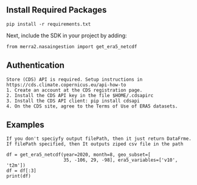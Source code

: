 ## Install Required Packages
    pip install -r requirements.txt
Next, include the SDK in your project  by adding:

    from merra2.nasaingestion import get_era5_netcdf

## Authentication 

    Store (CDS) API is required. Setup instructions in
    https://cds.climate.copernicus.eu/api-how-to
    1. Create an account at the CDS registration page.
    2. Install the CDS API key in the file $HOME/.cdsapirc
    3. Install the CDS API client: pip install cdsapi
    4. On the CDS site, agree to the Terms of Use of ERA5 datasets.

## Examples
    If you don't speciyfy output filePath, then it just return DataFrme.
    If filePath specified, then It outputs ziped csv file in the path

    df = get_era5_netcdf(year=2020, month=8, geo_subset=[
                         35, -106, 29, -98], era5_variables=['v10', 't2m'])
    df = df[:3]
    print(df)
    
